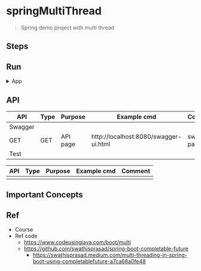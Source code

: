 # springMultiThread
> Spring demo project with multi thread


## Steps


## Run

<details>
<summary>App</summary>

```bash
#---------------------------
# Run app
#---------------------------

# build
mvn package

# run
java -jar <built_jar>
```

</details>

## API

| API | Type | Purpose | Example cmd                           | Comment|
| ----- | -------- | ---- |---------------------------------------| ---- |
| Swagger |  |  |                                       ||
| GET | GET | API page | http://localhost:8080/swagger-ui.html |swagger page|
| Test |  |  |                                       ||

| API | Type | Purpose | Example cmd | Comment|
| ----- | -------- | ---- | ----- | ---- |
|  |  |  | |

## Important Concepts

## Ref

- Course
- Ref code
    - https://www.codeusingjava.com/boot/multi
    - https://github.com/swathisprasad/spring-boot-completable-future
        - https://swathisprasad.medium.com/multi-threading-in-spring-boot-using-completablefuture-a7ca68a0fe48
